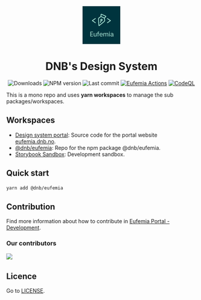 <div align="center"> 
<img src="./logo.png" height="100">
<h1>DNB's Design System</h1>

![Downloads](https://img.shields.io/npm/dt/@dnb/eufemia?style=flat-square) ![NPM version](https://img.shields.io/npm/v/@dnb/eufemia?style=flat-square) ![Last commit](https://img.shields.io/github/last-commit/dnbexperience/eufemia?style=flat-square) [![Eufemia Actions](https://github.com/dnbexperience/eufemia/actions/workflows/actions.yml/badge.svg)](https://github.com/dnbexperience/eufemia/actions/workflows/actions.yml) [![CodeQL](https://github.com/dnbexperience/eufemia/actions/workflows/codeql-analysis.yml/badge.svg)](https://github.com/dnbexperience/eufemia/actions/workflows/codeql-analysis.yml)

</div>

This is a mono repo and uses **yarn workspaces** to manage the sub packages/workspaces.
## Workspaces
- [Design system portal](https://github.com/dnbexperience/eufemia/tree/main/packages/dnb-design-system-portal): Source code for the portal website [eufemia.dnb.no](https://eufemia.dnb.no/).
- [@dnb/eufemia](https://github.com/dnbexperience/eufemia/tree/main/packages/dnb-eufemia): Repo for the npm package @dnb/eufemia.
- [Storybook Sandbox](https://github.com/dnbexperience/eufemia/tree/main/packages/dnb-eufemia-sandbox): Development sandbox.

## Quick start
```bash
yarn add @dnb/eufemia
```

## Contribution
Find more information about how to contribute in [Eufemia Portal - Development](https://eufemia.dnb.no/uilib/development).

### Our contributors
<a href="https://github.com/dnbexperience/eufemia/graphs/contributors">
  <img src="https://contrib.rocks/image?repo=dnbexperience/eufemia" />
</a>

## Licence
Go to [LICENSE](https://github.com/dnbexperience/eufemia/blob/main/LICENSE).